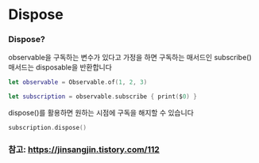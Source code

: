 # Dispose

### Dispose?

observable을 구독하는 변수가 있다고 가정을 하면 구독하는 매서드인 subscribe() 매서드는 disposable을 반환합니다

```swift
let observable = Observable.of(1, 2, 3)

let subscription = observable.subscribe { print($0) }
```

dispose()를 활용하면 원하는 시점에 구독을 해지할 수 있습니다

```swift
subscription.dispose()
```

### 참고: https://jinsangjin.tistory.com/112
